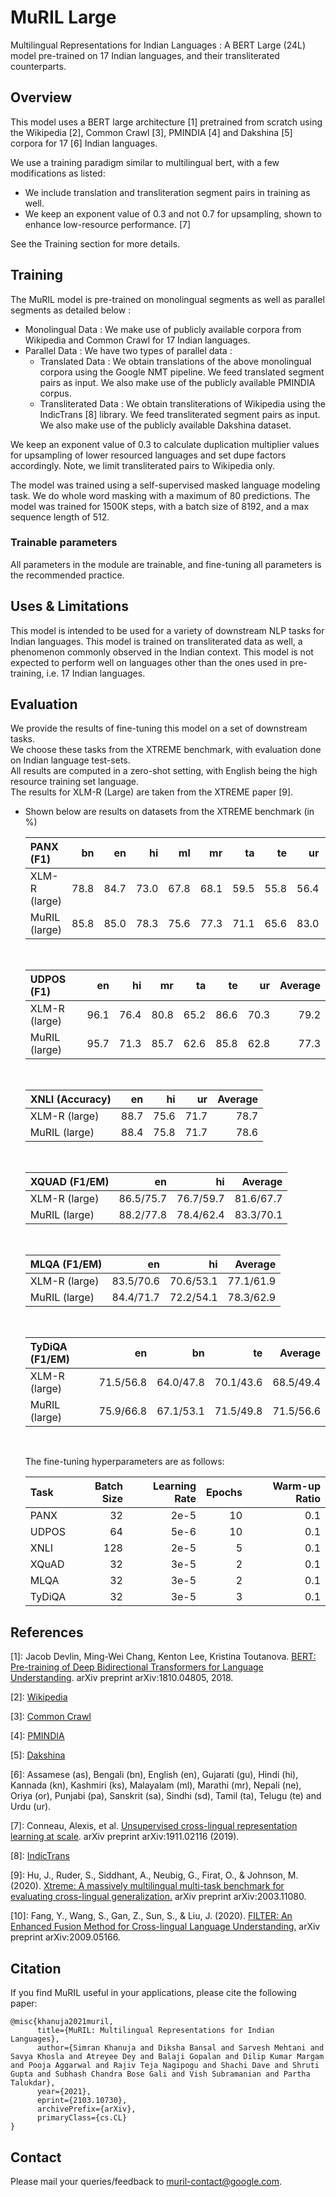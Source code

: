 # MuRIL Large
Multilingual Representations for Indian Languages : A BERT Large (24L) model pre-trained on 17 Indian languages, and their transliterated counterparts.

## Overview

This model uses a BERT large architecture [1] pretrained from scratch using the
Wikipedia [2], Common Crawl [3], PMINDIA [4] and Dakshina [5] corpora for 17 [6]
Indian languages.

We use a training paradigm similar to multilingual bert, with a few
modifications as listed:

*   We include translation and transliteration segment pairs in training as
    well.
*   We keep an exponent value of 0.3 and not 0.7 for upsampling, shown to
    enhance low-resource performance. [7]

See the Training section for more details.

## Training

The MuRIL model is pre-trained on monolingual segments as well as parallel
segments as detailed below :

*   Monolingual Data : We make use of publicly available corpora from Wikipedia
    and Common Crawl for 17 Indian languages.
*   Parallel Data : We have two types of parallel data :
    *   Translated Data : We obtain translations of the above monolingual
        corpora using the Google NMT pipeline. We feed translated segment pairs
        as input. We also make use of the publicly available PMINDIA corpus.
    *   Transliterated Data : We obtain transliterations of Wikipedia using the
        IndicTrans [8] library. We feed transliterated segment pairs as input.
        We also make use of the publicly available Dakshina dataset.

We keep an exponent value of 0.3 to calculate duplication multiplier values for
upsampling of lower resourced languages and set dupe factors accordingly. Note,
we limit transliterated pairs to Wikipedia only.

The model was trained using a self-supervised masked language modeling task. We
do whole word masking with a maximum of 80 predictions. The model was trained
for 1500K steps, with a batch size of 8192, and a max sequence length of 512.

### Trainable parameters

All parameters in the module are trainable, and fine-tuning all parameters is
the recommended practice.


## Uses & Limitations

This model is intended to be used for a variety of downstream NLP tasks for
Indian languages. This model is trained on transliterated data as well, a
phenomenon commonly observed in the Indian context. This model is not expected
to perform well on languages other than the ones used in pre-training, i.e. 17
Indian languages.

## Evaluation

We provide the results of fine-tuning this model on a set of downstream tasks.<br/>
We choose these tasks from the XTREME benchmark, with evaluation done on Indian language test-sets.<br/>
All results are computed in a zero-shot setting, with English being the high resource training set language.<br/>
The results for XLM-R (Large) are taken from the XTREME paper [9].

*   Shown below are results on datasets from the XTREME benchmark (in %)
    <br/>

    PANX (F1)     | bn   | en   | hi   | ml   | mr   | ta   | te   | ur   | Average
    :------------ | ---: | ---: | ---: | ---: | ---: | ---: | ---: | ---: | ------:
    XLM-R (large) | 78.8 | 84.7 | 73.0 | 67.8 | 68.1 | 59.5 | 55.8 | 56.4 | 68.0
    MuRIL (large) | 85.8 | 85.0 | 78.3 | 75.6 | 77.3 | 71.1 | 65.6 | 83.0 | 77.7

    <br/>

    UDPOS (F1)    | en   | hi   | mr   | ta   | te   | ur   | Average
    :------------ | ---: | ---: | ---: | ---: | ---: | ---: | ------:
    XLM-R (large) | 96.1 | 76.4 | 80.8 | 65.2 | 86.6 | 70.3 | 79.2
    MuRIL (large) | 95.7 | 71.3 | 85.7 | 62.6 | 85.8 | 62.8 | 77.3

    <br/>

    XNLI (Accuracy) | en   | hi   | ur   | Average
    :-------------- | ---: | ---: | ---: | ------:
    XLM-R (large)   | 88.7 | 75.6 | 71.7 | 78.7
    MuRIL (large)   | 88.4 | 75.8 | 71.7 | 78.6

    <br/>

    XQUAD (F1/EM) | en        | hi        | Average
    :------------ | --------: | --------: | --------:
    XLM-R (large) | 86.5/75.7 | 76.7/59.7 | 81.6/67.7
    MuRIL (large) | 88.2/77.8 | 78.4/62.4 | 83.3/70.1

    <br/>

    MLQA (F1/EM)  | en        | hi        | Average
    :------------ | --------: | --------: | --------:
    XLM-R (large) | 83.5/70.6 | 70.6/53.1 | 77.1/61.9
    MuRIL (large) | 84.4/71.7 | 72.2/54.1 | 78.3/62.9

    <br/>

    TyDiQA (F1/EM) | en        | bn        | te        | Average
    :------------- | --------: | --------: | --------: | --------:
    XLM-R (large)  | 71.5/56.8 | 64.0/47.8 | 70.1/43.6 | 68.5/49.4
    MuRIL (large)  | 75.9/66.8 | 67.1/53.1 | 71.5/49.8 | 71.5/56.6

    <br/>

    The fine-tuning hyperparameters are as follows:

    Task   | Batch Size | Learning Rate | Epochs | Warm-up Ratio
    :----- | ---------: | ------------: | -----: | ------------:
    PANX   | 32         | 2e-5          | 10     | 0.1
    UDPOS  | 64         | 5e-6          | 10     | 0.1
    XNLI   | 128        | 2e-5          | 5      | 0.1
    XQuAD  | 32         | 3e-5          | 2      | 0.1
    MLQA   | 32         | 3e-5          | 2      | 0.1
    TyDiQA | 32         | 3e-5          | 3      | 0.1

## References

\[1]: Jacob Devlin, Ming-Wei Chang, Kenton Lee, Kristina Toutanova. [BERT:
Pre-training of Deep Bidirectional Transformers for Language
Understanding](https://arxiv.org/abs/1810.04805). arXiv preprint
arXiv:1810.04805, 2018.

\[2]: [Wikipedia](https://www.tensorflow.org/datasets/catalog/wikipedia)

\[3]: [Common Crawl](http://commoncrawl.org/the-data/)

\[4]:
[PMINDIA](http://lotus.kuee.kyoto-u.ac.jp/WAT/indic-multilingual/index.html)

\[5]: [Dakshina](https://github.com/google-research-datasets/dakshina)

\[6]: Assamese (as), Bengali (bn), English (en), Gujarati (gu), Hindi (hi),
Kannada (kn), Kashmiri (ks), Malayalam (ml), Marathi (mr), Nepali (ne), Oriya
(or), Punjabi (pa), Sanskrit (sa), Sindhi (sd), Tamil (ta), Telugu (te) and Urdu
(ur).

\[7]: Conneau, Alexis, et al.
[Unsupervised cross-lingual representation learning at scale](https://arxiv.org/pdf/1911.02116.pdf).
arXiv preprint arXiv:1911.02116 (2019).

\[8]: [IndicTrans](https://github.com/libindic/indic-trans)

\[9]: Hu, J., Ruder, S., Siddhant, A., Neubig, G., Firat, O., & Johnson, M.
(2020). [Xtreme: A massively multilingual multi-task benchmark for evaluating
cross-lingual generalization.](https://arxiv.org/pdf/2003.11080.pdf) arXiv
preprint arXiv:2003.11080.

\[10]: Fang, Y., Wang, S., Gan, Z., Sun, S., & Liu, J. (2020).
[FILTER: An Enhanced Fusion Method for Cross-lingual Language Understanding.](https://arxiv.org/pdf/2009.05166.pdf)
arXiv preprint arXiv:2009.05166.

## Citation

If you find MuRIL useful in your applications, please cite the following paper:

```
@misc{khanuja2021muril,
      title={MuRIL: Multilingual Representations for Indian Languages},
      author={Simran Khanuja and Diksha Bansal and Sarvesh Mehtani and Savya Khosla and Atreyee Dey and Balaji Gopalan and Dilip Kumar Margam and Pooja Aggarwal and Rajiv Teja Nagipogu and Shachi Dave and Shruti Gupta and Subhash Chandra Bose Gali and Vish Subramanian and Partha Talukdar},
      year={2021},
      eprint={2103.10730},
      archivePrefix={arXiv},
      primaryClass={cs.CL}
}
```

## Contact

Please mail your queries/feedback to muril-contact@google.com.
